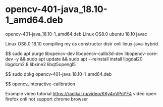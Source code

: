 # opencv-401-java_18.10-1_amd64.deb
opencv-401-java_18.10-1_amd64.deb Linux OS8.0 ubuntu 18.10 javac

Linux OS8.0 18.10 compiling my os constructor distr onli linux-java-hybrid

$$ sudo apt purge libopencv-dev libopencv-calib3d-dev libopencv-core-dev -y && sudo apt update && sudo apt --reinstall install libgdal20 libgdcm2.8 libxine2 libqt5opengl5 

$$ sudo dpkg opencv-401-java_18.10-1_amd64.deb

$$ opencv_interactive-calibration

Example video tutorial https://radikal.ru/video/KKy4vVPnYF4 video open firefox onli not support chrome browser


